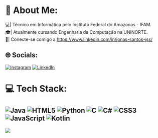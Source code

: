 # 💫 About Me:
💻| Técnico em Informática pelo Instituto Federal do Amazonas - IFAM.<br>🎓| Atualmente cursando Engenharia da Computação na UNINORTE.<br>🔵| Conecte-se comigo a https://www.linkedin.com/in/jonas-santos-jss/


## 🌐 Socials:
[![Instagram](https://img.shields.io/badge/Instagram-%23E4405F.svg?logo=Instagram&logoColor=white)](https://instagram.com/jonas.jss) [![LinkedIn](https://img.shields.io/badge/LinkedIn-%230077B5.svg?logo=linkedin&logoColor=white)](https://linkedin.com/in/jonas-santos-jss) 

# 💻 Tech Stack:
![Java](https://img.shields.io/badge/java-%23ED8B00.svg?style=for-the-badge&logo=java&logoColor=white) ![HTML5](https://img.shields.io/badge/html5-%23E34F26.svg?style=for-the-badge&logo=html5&logoColor=white) ![Python](https://img.shields.io/badge/python-3670A0?style=for-the-badge&logo=python&logoColor=ffdd54) ![C](https://img.shields.io/badge/c-%2300599C.svg?style=for-the-badge&logo=c&logoColor=white) ![C#](https://img.shields.io/badge/c%23-%23239120.svg?style=for-the-badge&logo=c-sharp&logoColor=white) ![CSS3](https://img.shields.io/badge/css3-%231572B6.svg?style=for-the-badge&logo=css3&logoColor=white) ![JavaScript](https://img.shields.io/badge/javascript-%23323330.svg?style=for-the-badge&logo=javascript&logoColor=%23F7DF1E) ![Kotlin](https://img.shields.io/badge/kotlin-%230095D5.svg?style=for-the-badge&logo=kotlin&logoColor=white)
---
[![](https://visitcount.itsvg.in/api?id=jonasjss&icon=0&color=0)](https://visitcount.itsvg.in)

<!-- Proudly created with GPRM ( https://gprm.itsvg.in ) -->
